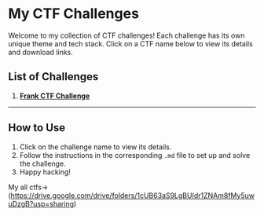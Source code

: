# My CTF Challenges

Welcome to my collection of CTF challenges! Each challenge has its own unique theme and tech stack. Click on a CTF name below to view its details and download links.

## List of Challenges
1. [**Frank CTF Challenge**](ctfs/Frank-CTF.md)  

---

## How to Use
1. Click on the challenge name to view its details.
2. Follow the instructions in the corresponding `.md` file to set up and solve the challenge.
3. Happy hacking!

My all ctfs->(https://drive.google.com/drive/folders/1cUB63aS9LgBUIdr1ZNAm8fMy5uwuDzgB?usp=sharing)
 
